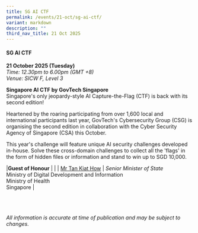 ```yaml
---
title: SG AI CTF
permalink: /events/21-oct/sg-ai-ctf/
variant: markdown
description: ""
third_nav_title: 21 Oct 2025
---
```

#### **SG AI CTF**

**21 October 2025 (Tuesday)**  
*Time: 12.30pm to 6.00pm (GMT +8)*
<br>*Venue: SICW F, Level 3*

**Singapore AI CTF by GovTech Singapore**
<br>Singapore's only jeopardy-style AI Capture-the-Flag (CTF) is back with its second edition!

Heartened by the roaring participating from over 1,600 local and international participants last year, GovTech's Cybersecurity Group (CSG) is organising the second edition in collaboration with the Cyber Security Agency of Singapore (CSA) this October.

This year's challenge will feature unique AI security challenges developed in-house. Solve these cross-domain challenges to collect all the 'flags' in the form of hidden files or information and stand to win up to SGD 10,000.

|**Guest of Honour**          |                                                              |
| [Mr Tan Kiat How](/speakers/mr-tan-kiat-how/)  | *Senior Minister of State* <br>Ministry of Digital Development and Information<br>Ministry of Health<br>Singapore      |

<br><br><br>
*All information is accurate at time of publication and may be subject to changes.*